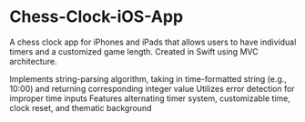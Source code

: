 # Chess-Clock-iOS-App

A chess clock app for iPhones and iPads that allows users to have individual timers and a customized game length. 
Created in Swift using MVC architecture.

Implements string-parsing algorithm, taking in time-formatted string (e.g., 10:00) and returning corresponding integer value
Utilizes error detection for improper time inputs
Features alternating timer system, customizable time, clock reset, and thematic background
